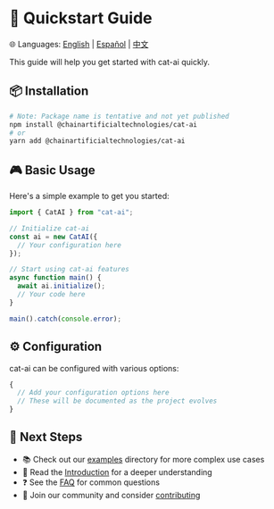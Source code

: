 # 🚀 Quickstart Guide

🌐 Languages: [English](./Quickstart.md) | [Español](./es/Quickstart.md) | [中文](./zh/Quickstart.md)

This guide will help you get started with cat-ai quickly.

## 📦 Installation

```bash
# Note: Package name is tentative and not yet published
npm install @chainartificialtechnologies/cat-ai
# or
yarn add @chainartificialtechnologies/cat-ai
```

## 🎮 Basic Usage

Here's a simple example to get you started:

```typescript
import { CatAI } from "cat-ai";

// Initialize cat-ai
const ai = new CatAI({
  // Your configuration here
});

// Start using cat-ai features
async function main() {
  await ai.initialize();
  // Your code here
}

main().catch(console.error);
```

## ⚙️ Configuration

cat-ai can be configured with various options:

```typescript
{
  // Add your configuration options here
  // These will be documented as the project evolves
}
```

## 👣 Next Steps

- 📚 Check out our [examples](../examples) directory for more complex use cases
- 📖 Read the [Introduction](./Introduction.md) for a deeper understanding
- ❓ See the [FAQ](./FAQ.md) for common questions
- 🤝 Join our community and consider [contributing](./Contributing.md)
